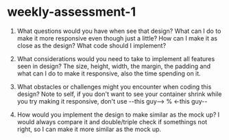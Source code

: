 # weekly-assessment-1

1. What questions would you have when see that design?
    What can I do to make it more responsive even though just a little? How can I make it as close as the design? What code should I implement?

2. What considerations would you need to take to implement all features seen in design?
    The size, height, width, the margin, the padding and what can I do to make it responsive, also the time spending on it.

3. What obstacles or challenges might you encounter when coding this design?
    Note to self, if you don't want to see your container shrink while you try making it responsive, don't use --this guy--> % <-this guy--

4. How would you implement the design to make similar as the mock up?
    I would always compare it and double/triple check if somethings not right, so I can make it more similar as the mock up.
